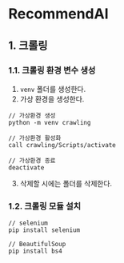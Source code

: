 # RecommendAI
##  1. 크롤링
### 1.1. 크롤링 환경 변수 생성
1. `venv` 폴더를 생성한다.
2. 가상 환경을 생성한다.
```
// 가상환경 생성
python -m venv crawling

// 가상환경 활성화
call crawling/Scripts/activate

// 가상환경 종료
deactivate
```
3. 삭제할 시에는 폴더를 삭제한다.

### 1.2. 크롤링 모듈 설치
```
// selenium
pip install selenium

// BeautifulSoup
pip install bs4
```